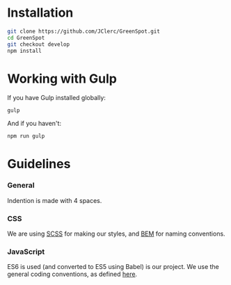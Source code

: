 # Installation
          
```sh
git clone https://github.com/JClerc/GreenSpot.git
cd GreenSpot
git checkout develop
npm install
```

# Working with Gulp

If you have Gulp installed globally:
```
gulp
```

And if you haven't:
```
npm run gulp
```

# Guidelines

### General

Indention is made with 4 spaces.

### CSS

We are using [SCSS](http://sass-lang.com/) for making our styles, and [BEM](https://en.bem.info/) for naming conventions.

### JavaScript

ES6 is used (and converted to ES5 using Babel) is our project. We use the general coding conventions, as defined [here](http://www.w3schools.com/js/js_conventions.asp).

